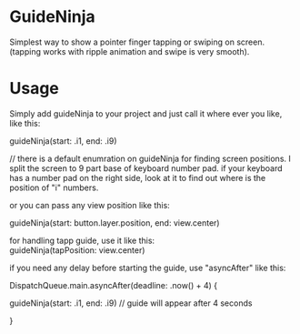 # GuideNinja
Simplest way to show a pointer finger tapping or swiping on screen. (tapping works with ripple animation and swipe is very smooth).


# Usage
Simply add guideNinja to your project and just call it where ever you like, like this:


guideNinja(start: .i1, end: .i9) 

// there is a default enumration on guideNinja for finding screen positions. I split the screen to 9 part base of keyboard number pad. if your keyboard has a number pad on the right side, look at it to find out where is the position of "i" numbers.
  
  
or you can pass any view position like this:
  
guideNinja(start: button.layer.position, end: view.center)
  
  
  
for handling tapp guide, use it like this:  
guideNinja(tapPosition: view.center)



if you need any delay before starting the guide, use "asyncAfter" like this:

DispatchQueue.main.asyncAfter(deadline: .now() + 4) {

  guideNinja(start: .i1, end: .i9) // guide will appear after 4 seconds
  
}
